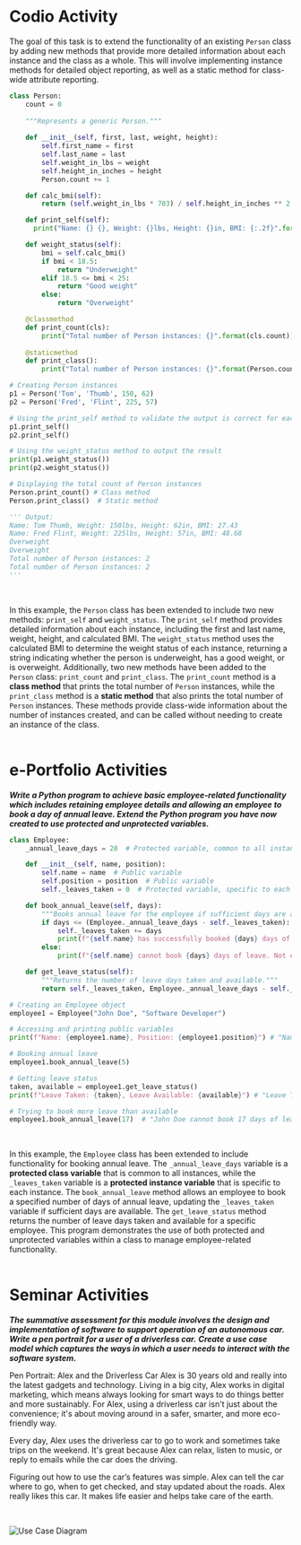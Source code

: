 # Codio Activity

The goal of this task is to extend the functionality of an existing `Person` class by adding new methods that provide more detailed information about each instance and the class as a whole. This will involve implementing instance methods for detailed object reporting, as well as a static method for class-wide attribute reporting.
</br>

```python
class Person:
    count = 0
    
    """Represents a generic Person."""
    
    def __init__(self, first, last, weight, height):
        self.first_name = first
        self.last_name = last
        self.weight_in_lbs = weight
        self.height_in_inches = height
        Person.count += 1

    def calc_bmi(self):
        return (self.weight_in_lbs * 703) / self.height_in_inches ** 2

    def print_self(self):
      print("Name: {} {}, Weight: {}lbs, Height: {}in, BMI: {:.2f}".format(self.first_name, self.last_name, self.weight_in_lbs, self.height_in_inches, self.calc_bmi()))

    def weight_status(self):
        bmi = self.calc_bmi()
        if bmi < 18.5:
            return "Underweight"
        elif 18.5 <= bmi < 25:
            return "Good weight"
        else:
            return "Overweight"

    @classmethod
    def print_count(cls):
        print("Total number of Person instances: {}".format(cls.count))
    
    @staticmethod
    def print_class():
        print("Total number of Person instances: {}".format(Person.count))

# Creating Person instances
p1 = Person('Tom', 'Thumb', 150, 62)
p2 = Person('Fred', 'Flint', 225, 57)

# Using the print_self method to validate the output is correct for each object instance
p1.print_self()
p2.print_self()

# Using the weight_status method to output the result
print(p1.weight_status())
print(p2.weight_status())

# Displaying the total count of Person instances
Person.print_count() # Class method
Person.print_class()  # Static method

''' Output:
Name: Tom Thumb, Weight: 150lbs, Height: 62in, BMI: 27.43
Name: Fred Flint, Weight: 225lbs, Height: 57in, BMI: 48.68
Overweight
Overweight
Total number of Person instances: 2
Total number of Person instances: 2
'''
```
</br>

In this example, the `Person` class has been extended to include two new methods: `print_self` and `weight_status`. The `print_self` method provides detailed information about each instance, including the first and last name, weight, height, and calculated BMI. The `weight_status` method uses the calculated BMI to determine the weight status of each instance, returning a string indicating whether the person is underweight, has a good weight, or is overweight.
Additionally, two new methods have been added to the `Person` class: `print_count` and `print_class`. The `print_count` method is a **class method** that prints the total number of `Person` instances, while the `print_class` method is a **static method** that also prints the total number of `Person` instances. These methods provide class-wide information about the number of instances created, and can be called without needing to create an instance of the class.
</br>
</br>


# e-Portfolio Activities

___Write a Python program to achieve basic employee-related functionality which includes retaining employee details and allowing an employee to book a day of annual leave. Extend the Python program you have now created to use protected and unprotected variables.___
</br>

```python
class Employee:
    _annual_leave_days = 20  # Protected variable, common to all instances

    def __init__(self, name, position):
        self.name = name  # Public variable
        self.position = position  # Public variable
        self._leaves_taken = 0  # Protected variable, specific to each instance

    def book_annual_leave(self, days):
        """Books annual leave for the employee if sufficient days are available."""
        if days <= (Employee._annual_leave_days - self._leaves_taken):
            self._leaves_taken += days
            print(f"{self.name} has successfully booked {days} days of leave.")
        else:
            print(f"{self.name} cannot book {days} days of leave. Not enough leave days available.")

    def get_leave_status(self):
        """Returns the number of leave days taken and available."""
        return self._leaves_taken, Employee._annual_leave_days - self._leaves_taken

# Creating an Employee object
employee1 = Employee("John Doe", "Software Developer")

# Accessing and printing public variables
print(f"Name: {employee1.name}, Position: {employee1.position}") # "Name: John Doe, Position: Software Developer"

# Booking annual leave
employee1.book_annual_leave(5)

# Getting leave status
taken, available = employee1.get_leave_status()
print(f"Leave Taken: {taken}, Leave Available: {available}") # "Leave Taken: 5, Leave Available: 15"

# Trying to book more leave than available
employee1.book_annual_leave(17)  # "John Doe cannot book 17 days of leave. Not enough leave days available."
```
</br>

In this example, the `Employee` class has been extended to include functionality for booking annual leave. The `_annual_leave_days` variable is a **protected class variable** that is common to all instances, while the `_leaves_taken` variable is a **protected instance variable** that is specific to each instance. The `book_annual_leave` method allows an employee to book a specified number of days of annual leave, updating the `_leaves_taken` variable if sufficient days are available. The `get_leave_status` method returns the number of leave days taken and available for a specific employee. This program demonstrates the use of both protected and unprotected variables within a class to manage employee-related functionality.
</br>
</br>


# Seminar Activities

___The summative assessment for this module involves the design and implementation of software to support operation of an autonomous car.___
___Write a pen portrait for a user of a driverless car.___
___Create a use case model which captures the ways in which a user needs to interact with the software system.___
</br>

Pen Portrait: Alex and the Driverless Car
Alex is 30 years old and really into the latest gadgets and technology. Living in a big city, Alex works in digital marketing, which means always looking for smart ways to do things better and more sustainably. For Alex, using a driverless car isn't just about the convenience; it's about moving around in a safer, smarter, and more eco-friendly way.

Every day, Alex uses the driverless car to go to work and sometimes take trips on the weekend. It's great because Alex can relax, listen to music, or reply to emails while the car does the driving.

Figuring out how to use the car’s features was simple. Alex can tell the car where to go, when to get checked, and stay updated about the roads. Alex really likes this car. It makes life easier and helps take care of the earth.

</br>

![Use Case Diagram](/images/02_01_use_case_diagram.png)
